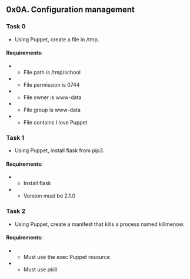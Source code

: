 ## 0x0A. Configuration management

### Task 0
- Using Puppet, create a file in /tmp.
#### Requirements:
- - File path is /tmp/school
- - File permission is 0744
- - File owner is www-data
- - File group is www-data
- - File contains I love Puppet

### Task 1
- Using Puppet, install flask from pip3.
#### Requirements:
- - Install flask
- - Version must be 2.1.0

### Task 2
- Using Puppet, create a manifest that kills a process named killmenow.
#### Requirements:
- - Must use the exec Puppet resource
- - Must use pkill
